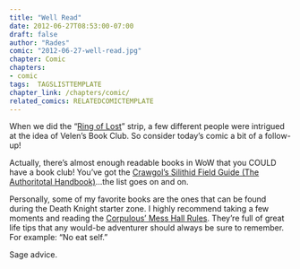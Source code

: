 ```yaml
---
title: "Well Read"
date: 2012-06-27T08:53:00-07:00
draft: false
author: "Rades"
comic: "2012-06-27-well-read.jpg"
chapter: Comic
chapters:
- comic
tags:  TAGSLISTTEMPLATE
chapter_link: /chapters/comic/
related_comics: RELATEDCOMICTEMPLATE
---
```


When we did the “<a href="/comic/ring-of-lost">Ring of Lost</a>” strip, a few different people were intrigued at the idea of Velen’s Book Club. So consider today’s comic a bit of a follow-up!


Actually, there’s almost enough readable books in WoW that you COULD have a book club! You’ve got the [Crawgol’s Silithid Field Guide (The Authoritotal Handbook)](http://www.wowhead.com/item=50162/crawgols-silithid-field-guide)…the list goes on and on.


Personally, some of my favorite books are the ones that can be found during the Death Knight starter zone. I highly recommend taking a few moments and reading the [Corpulous’ Mess Hall Rules](http://www.wowhead.com/object=191646). They’re full of great life tips that any would-be adventurer should always be sure to remember. For example: “No eat self.”


Sage advice.

